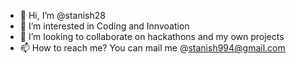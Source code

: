 - 👋 Hi, I’m @stanish28
- 👀 I’m interested in Coding and Innvoation
- 💞️ I’m looking to collaborate on hackathons and my own projects
- 📫 How to reach me? You can mail me @stanish994@gmail.com

<!---
stanish28/stanish28 is a ✨ special ✨ repository because its `README.md` (this file) appears on your GitHub profile.
You can click the Preview link to take a look at your changes.
--->
